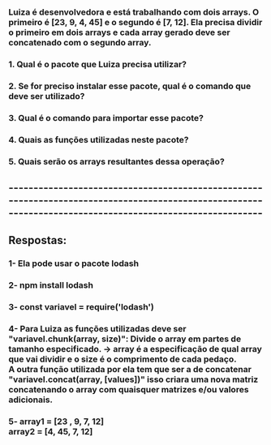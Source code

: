 ### Luiza é desenvolvedora e está trabalhando com dois arrays. O primeiro é [23, 9, 4, 45] e o segundo é [7, 12]. Ela precisa dividir o primeiro em dois arrays e cada array gerado deve ser concatenado com o segundo array. 
### 1. Qual é o pacote que Luiza precisa utilizar? 
### 2. Se for preciso instalar esse pacote, qual é o comando que deve ser utilizado? 
### 3. Qual é o comando para importar esse pacote?
### 4. Quais as funções utilizadas neste pacote?
### 5. Quais serão os arrays resultantes dessa operação? 

## ---------------------------------------------------------------------------------------------------------------------------------------------------------

## Respostas:

### 1- Ela pode usar o pacote lodash
### 2- npm install lodash
### 3- const variavel = require('lodash')
### 4- Para Luiza as funções utilizadas deve ser "variavel.chunk(array, size)": Divide o array em partes de tamanho especificado. -> array é a especificação de qual array que vai dividir e  o size é o comprimento de cada pedaço. <br/> A outra função utilizada por ela tem que ser a de concatenar "variavel.concat(array, [values])" isso criara uma nova matriz concatenando o array com quaisquer matrizes e/ou valores adicionais.
### 5- array1 = [23 , 9, 7, 12] <br/> array2 = [4, 45, 7, 12]
